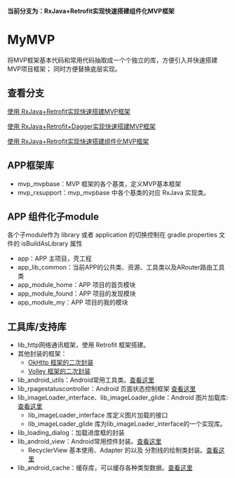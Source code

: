 **当前分支为：RxJava+Retrofit实现快速搭建组件化MVP框架**

# MyMVP
将MVP框架基本代码和常用代码抽取成一个个独立的库，方便引入并快速搭建MVP项目框架；
同时方便替换底层实现。

## 查看分支

[使用 RxJava+Retrofit实现快速搭建MVP框架](https://github.com/itrenjunhua/MyMVP/tree/master)

[使用 RxJava+Retrofit+Dagger实现快速搭建MVP框架](https://github.com/itrenjunhua/MyMVP/tree/dagger)

[使用 RxJava+Retrofit实现快速搭建组件化MVP框架](https://github.com/itrenjunhua/MyMVP/tree/master_component)

##  APP框架库
* mvp_mvpbase：MVP 框架的各个基类，定义MVP基本框架
* mvp_rxsupport：mvp_mvpbase 中各个基类的对应 RxJava 实现类。

## APP 组件化子module
各个子module作为 library 或者 application 的切换控制在  gradle.properties 文件的 isBuildAsLibrary 属性

* app：APP 主项目，壳工程
* app_lib_common：当前APP的公共类、资源、工具类以及ARouter路由工具类
* app_module_home：APP 项目的首页模块
* app_module_found：APP 项目的发现模块
* app_module_my：APP 项目的我的模块

## 工具库/支持库
* lib_http网络通讯框架，使用 Retrofit 框架搭建。
* 其他封装的框架：
    * [OkHttp 框架的二次封装](https://github.com/itrenjunhua/MyOkHttp "OkHttp 框架的二次封装")
    * [Volley 框架的二次封装](https://github.com/itrenjunhua/RVolleyTest "Volley 框架的二次封装")
* lib_android_utils：Android常用工具类。[查看这里](https://github.com/itrenjunhua/AndroidUtils "AndroidUtils")
* lib_rpagestatuscontroller：Android 页面状态控制框架 [查看这里](https://github.com/itrenjunhua/RPageStatusController "RPageStatusController")
* lib_imageLoader_interface、lib_imageLoader_glide：Android 图片加载库: [查看这里](https://github.com/itrenjunhua/ImageLoader "图片加载库封装")
    * lib_imageLoader_interface 库定义图片加载的接口
    * lib_imageLoader_glide 库为lib_imageLoader_interface的一个实现库。
* lib_loading_dialog：加载进度框的封装
* lib_android_view：Android常用控件封装。[查看这里](https://github.com/itrenjunhua/AndroidView "AndroidView")
    * RecyclerView 基本使用、Adapter 的以及 分割线的绘制类封装。[查看这里](https://github.com/itrenjunhua/RRecyclerView "RRecyclerView")
* lib_android_cache：缓存库，可以缓存各种类型数据。[查看这里](https://github.com/itrenjunhua/CacheUtils "缓存库封装")

